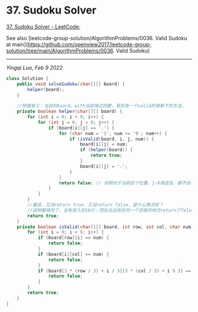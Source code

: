 # 37. Sudoku Solver

[37. Sudoku Solver - LeetCode](https://leetcode.com/problems/sudoku-solver/); 

See also [leetcode-group-solution/AlgorithmProblems/0036. Valid Sudoku at main](https://github.com/openview2017/leetcode-group-solution/tree/main/AlgorithmProblems/0036. Valid Sudoku)

---



*Yingqi Luo,  Feb 9 2022*

```java
class Solution {
    public void solveSudoku(char[][] board) {
        helper(board);
    }
    
    //物理意义：当前的board，with当前填过的数，是否有一个valid的填剩下的方法。
    private boolean helper(char[][] board) {
        for (int i = 0; i < 9; i++) {
            for (int j = 0; j < 9; j++) {
                if (board[i][j] == '.') {
                    for (char num = '1'; num <= '9'; num++) {
                        if (isValid(board, i, j, num)) {
                            board[i][j] = num;
                            if (helper(board)) {
                                return true;
                            }
                            board[i][j] = '.';
                        }
                    }
                    return false; // 说明对于当前这个位置，1-9填进去，都不会有一个最后return true的，那这整个只能return false了
                }
            }
        }
        //最后，又没return true，又没return false，是什么情况呢？
        //说明都填完了，没有进入到10行；然后也没有任何一个空格的地方return了false。那就可以return true，相当于填完了
        return true;
    }
    private boolean isValid(char[][] board, int row, int col, char num) {
        for (int i = 0; i < 9; i++) {
            if (board[row][i] == num) {
                return false;
            }
            if (board[i][col] == num) {
                return false;
            }
            if (board[3 * (row / 3) + i / 3][3 * (col / 3) + i % 3] == num) {
                return false;
            }
        }
        return true;
    }
}
```